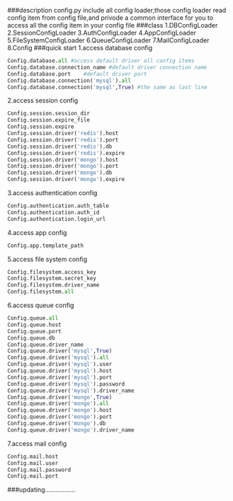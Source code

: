 ###description
config.py include all config loader,those config loader read config item 
from config file,and privode a common interface  for you to access all the config item in your config file
###class
1.DBConfigLoader
2.SessionConfigLoader
3.AuthConfigLoader
4.AppConfigLoader
5.FileSystemConfigLoader
6.QueueConfigLoader
7.MailConfigLoader
8.Config
###quick start
1.access database config 
```python
Config.database.all #access default driver all config items
Config.database.connection_name #default driver connection name
Config.database.port	#default driver port
Config.database.connection('mysql').all 
Config.database.connection('mysql',True) #the same as last line
```
2.access session config
```python
Config.session.session_dir
Config.session.expire_file
Config.session.expire
Config.session.driver('redis').host
Config.session.driver('redis').port
Config.session.driver('redis').db
Config.session.driver('redis').expire
Config.session.driver('mongo').host
Config.session.driver('mongo').port
Config.session.driver('mongo').db
Config.session.driver('mongo').expire
```
3.access authentication config
```python
Config.authentication.auth_table
Config.authentication.auth_id
Config.authentication.login_url
```
4.access app config
```python
Config.app.template_path
```
5.access file system config
```python
Config.filesystem.access_key
Config.filesystem.secret_key
Config.filesystem.driver_name
Config.filesystem.all
```
6.access queue config
```python
Config.queue.all
Config.queue.host
Config.queue.port
Config.queue.db
Config.queue.driver_name
Config.queue.driver('mysql',True)
Config.queue.driver('mysql').all
Config.queue.driver('mysql').user
Config.queue.driver('mysql').host
Config.queue.driver('mysql').port
Config.queue.driver('mysql').password
Config.queue.driver('mysql').driver_name
Config.queue.driver('mongo',True)
Config.queue.driver('mongo').all
Config.queue.driver('mongo').host
Config.queue.driver('mongo').port
Config.queue.driver('mongo').db
Config.queue.driver('mongo').driver_name
```
7.access mail config
```python
Config.mail.host
Config.mail.user
Config.mail.password
Config.mail.port
```
###updating.................
